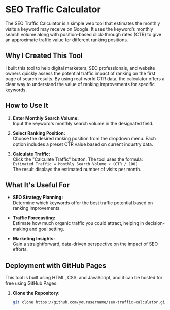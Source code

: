 # SEO Traffic Calculator

The SEO Traffic Calculator is a simple web tool that estimates the monthly visits a keyword may receive on Google. It uses the keyword’s monthly search volume along with position-based click-through rates (CTR) to give an approximate traffic value for different ranking positions.

## Why I Created This Tool

I built this tool to help digital marketers, SEO professionals, and website owners quickly assess the potential traffic impact of ranking on the first page of search results. By using real-world CTR data, the calculator offers a clear way to understand the value of ranking improvements for specific keywords.

## How to Use It

1. **Enter Monthly Search Volume:**  
   Input the keyword's monthly search volume in the designated field.

2. **Select Ranking Position:**  
   Choose the desired ranking position from the dropdown menu. Each option includes a preset CTR value based on current industry data.

3. **Calculate Traffic:**  
   Click the "Calculate Traffic" button. The tool uses the formula:  
   `Estimated Traffic = Monthly Search Volume × (CTR / 100)`  
   The result displays the estimated number of visits per month.

## What It's Useful For

- **SEO Strategy Planning:**  
  Determine which keywords offer the best traffic potential based on ranking improvements.

- **Traffic Forecasting:**  
  Estimate how much organic traffic you could attract, helping in decision-making and goal setting.

- **Marketing Insights:**  
  Gain a straightforward, data-driven perspective on the impact of SEO efforts.

## Deployment with GitHub Pages

This tool is built using HTML, CSS, and JavaScript, and it can be hosted for free using GitHub Pages.

1. **Clone the Repository:**  
   ```bash
   git clone https://github.com/yourusername/seo-traffic-calculator.git
